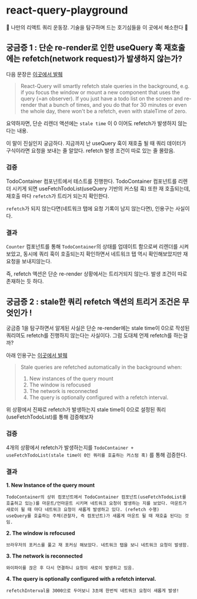 # react-query-playground

👻 나만의 리액트 쿼리 운동장. 기술을 탐구하며 드는 호기심들을 이 곳에서 해소한다 👻

## 궁금증 1 : 단순 re-render로 인한 useQuery 훅 재호출에는 refetch(network request)가 발생하지 않는가?

다음 문장은 [이곳에서 발췌](https://github.com/TanStack/query/discussions/1685)

> React-Query will smartly refetch stale queries in the background, e.g. if you focus the window or mount a new component that uses the query (=an observer). If you just have a todo list on the screen and re-render that a bunch of times, and you do that for 30 minutes or even the whole day, there won't be a refetch, even with staleTime of zero.

요약하자면, 단순 리렌더 액션에는 `stale time` 이 0 이어도 refetch가 발생하지 않는다는 내용.

이 말이 진실인지 궁금하다. 지금까지 난 useQuery 훅이 재호출 될 때 쿼리 데이터가 구식이라면 요청을 보내는 줄 알았다. refetch 발생 조건이 따로 있는 줄 몰랐음.

### 검증

TodoContainer 컴포넌트에서 테스트를 진행한다. TodoContainer 컴포넌트를 리렌더 시키게 되면 useFetchTodoList(useQuery 기반의 커스텀 훅) 또한 재 호출되는데, 재호출 마다 `refetch`가 트리거 되는지 확인한다.

`refetch`가 되지 않는다면(네트워크 탭에 요청 기록이 남지 않는다면), 인용구는 사실이다.

### 결과

`Counter` 컴포넌트를 통해 `TodoContainer`의 상태를 업데이트 함으로써 리렌더를 시켜보았고, 동시에 쿼리 훅이 호출되는지 확인하면서 네트워크 탭 역시 확인해보았지만 재요청을 보내지않는다.

즉, refetch 액션은 단순 re-render 상황에서는 트리거되지 않는다. 발생 조건이 따로 존재하는 듯 하다.

## 궁금증 2 : stale한 쿼리 refetch 액션의 트리거 조건은 무엇인가 !

궁금증 1을 탐구하면서 알게된 사실은 단순 re-render에는 stale time이 0으로 작성된 쿼리여도 refetch를 진행하지 않는다는 사실이다. 그럼 도대체 언제 refetch를 하는걸까?

아래 인용구는 [이곳에서 발췌](https://tanstack.com/query/v4/docs/guides/important-defaults)

> Stale queries are refetched automatically in the background when:
>
> 1. New instances of the query mount
> 2. The window is refocused
> 3. The network is reconnected
> 4. The query is optionally configured with a refetch interval.

위 상황에서 진짜로 refetch가 발생하는지 stale time이 0으로 설정된 쿼리(useFetchTodoList)를 통해 검증해보자

### 검증

4개의 상황에서 refetch가 발생하는지를 `TodoContainer + useFetchTodoList(stale time이 0인 쿼리를 호출하는 커스텀 훅)` 를 통해 검증한다.


### 결과

**1. New Instance of the query mount**

    TodoContainer의 상위 컴포넌트에서 TodoContainer 컴포넌트(useFetchTodoList를 호출하고 있는)를 마운트/언마운트 시키며 네트워크 요청이 발생하는 지를 보았다. 마운트가 새로이 될 때 마다 네트워크 요청이 새롭게 발생하고 있다. (refetch 수행)
    useQuery를 호출하는 주체(관찰자, 즉 컴포넌트)가 새롭게 마운트 될 때 재호출 된다는 것임.

**2. The window is refocused**

    브라우저의 포커스를 풀고 재 포커싱 해보았다. 네트워크 탭을 보니 네트워크 요청이 발생함.

**3. The network is reconnected**

    와이파이를 끊은 후 다시 연결하니 요청이 새로이 발생하고 있음.

**4. The query is optionally configured with a refetch interval.**

    refetchInterval을 3000으로 두어보니 3초에 한번씩 네트워크 요청이 새롭게 발생!
